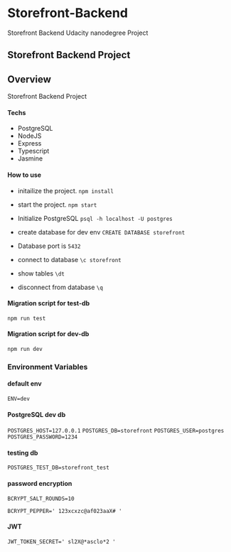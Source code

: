 # Storefront-Backend

Storefront Backend Udacity nanodegree Project

## Storefront Backend Project

## Overview

Storefront Backend Project

#### Techs

- PostgreSQL
- NodeJS
- Express
- Typescript
- Jasmine

#### How to use

- initailize the project.
  `npm install`

- start the project.
  `npm start`

- Initialize PostgreSQL
  `psql -h localhost -U postgres`

- create database for dev env
  `CREATE DATABASE storefront`

- Database port is `5432`

- connect to database
  `\c storefront`

- show tables
  `\dt`

- disconnect from database
  `\q`

#### Migration script for test-db

`npm run test`

#### Migration script for dev-db

`npm run dev`

### Environment Variables

#### default env

`ENV=dev`

#### PostgreSQL dev db

`POSTGRES_HOST=127.0.0.1`
`POSTGRES_DB=storefront`
`POSTGRES_USER=postgres`
`POSTGRES_PASSWORD=1234`

#### testing db

`POSTGRES_TEST_DB=storefront_test`

#### password encryption

`BCRYPT_SALT_ROUNDS=10`

`BCRYPT_PEPPER=' 123xcxzc@af023aaX# '`

#### JWT

`JWT_TOKEN_SECRET=' sl2X@*asclo*2 '`
